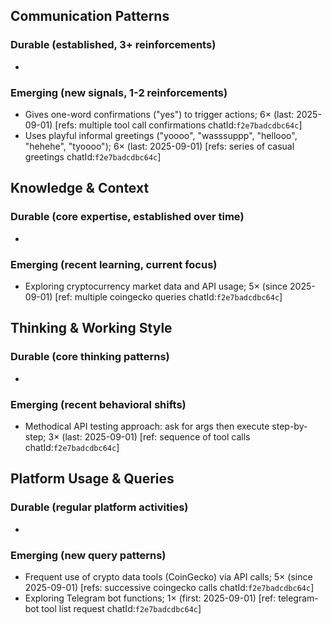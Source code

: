 ## Communication Patterns
### Durable (established, 3+ reinforcements)
-
### Emerging (new signals, 1-2 reinforcements)
- Gives one-word confirmations ("yes") to trigger actions; 6× (last: 2025-09-01) [refs: multiple tool call confirmations chatId:`f2e7badcdbc64c`]
- Uses playful informal greetings ("yoooo", "wasssuppp", "hellooo", "hehehe", "tyoooo"); 6× (last: 2025-09-01) [refs: series of casual greetings chatId:`f2e7badcdbc64c`]

## Knowledge & Context
### Durable (core expertise, established over time)
-
### Emerging (recent learning, current focus)
- Exploring cryptocurrency market data and API usage; 5× (since 2025-09-01) [ref: multiple coingecko queries chatId:`f2e7badcdbc64c`]

## Thinking & Working Style
### Durable (core thinking patterns)
-
### Emerging (recent behavioral shifts)
- Methodical API testing approach: ask for args then execute step-by-step; 3× (last: 2025-09-01) [ref: sequence of tool calls chatId:`f2e7badcdbc64c`]

## Platform Usage & Queries
### Durable (regular platform activities)
-
### Emerging (new query patterns)
- Frequent use of crypto data tools (CoinGecko) via API calls; 5× (since 2025-09-01) [refs: successive coingecko calls chatId:`f2e7badcdbc64c`]
- Exploring Telegram bot functions; 1× (first: 2025-09-01) [ref: telegram-bot tool list request chatId:`f2e7badcdbc64c`]